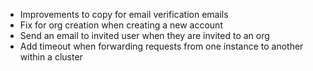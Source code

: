 - Improvements to copy for email verification emails
- Fix for org creation when creating a new account
- Send an email to invited user when they are invited to an org
- Add timeout when forwarding requests from one instance to another within a cluster